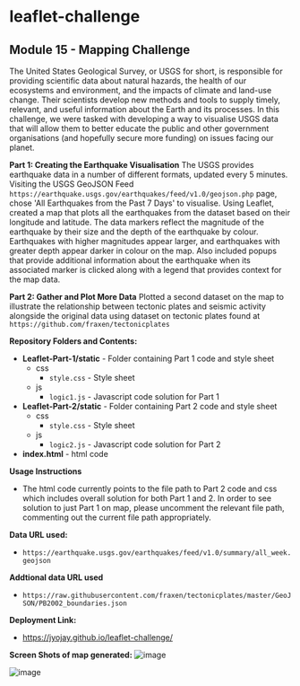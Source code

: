 # leaflet-challenge

## Module 15 - Mapping Challenge
The United States Geological Survey, or USGS for short, is responsible for providing scientific data about natural hazards, the health of our ecosystems and environment, and the impacts of climate and land-use change. Their scientists develop new methods and tools to supply timely, relevant, and useful information about the Earth and its processes.
In this challenge, we were tasked with developing a way to visualise USGS data that will allow them to better educate the public and other government organisations (and hopefully secure more funding) on issues facing our planet.

**Part 1: Creating the Earthquake Visualisation**
The USGS provides earthquake data in a number of different formats, updated every 5 minutes. Visiting the USGS GeoJSON Feed `https://earthquake.usgs.gov/earthquakes/feed/v1.0/geojson.php` page, chose  'All Earthquakes from the Past 7 Days' to visualise. Using Leaflet, created a map that plots all the earthquakes from the dataset based on their longitude and latitude. The data markers reflect the magnitude of the earthquake by their size and the depth of the earthquake by colour. Earthquakes with higher magnitudes appear larger, and earthquakes with greater depth appear darker in colour on the map. Also included popups that provide additional information about the earthquake when its associated marker is clicked along with a legend that provides context for the map data.

**Part 2: Gather and Plot More Data**
Plotted a second dataset on the map to illustrate the relationship between tectonic plates and seismic activity alongside the original data using dataset on tectonic plates found at `https://github.com/fraxen/tectonicplates`

**Repository Folders and Contents:**
- **Leaflet-Part-1/static** - Folder containing Part 1 code and style sheet
    - css
        - `style.css` - Style sheet
    - js
        - `logic1.js` - Javascript code solution for Part 1 
- **Leaflet-Part-2/static** - Folder containing Part 2 code and style sheet
    - css
        - `style.css` - Style sheet
    - js
        - `logic2.js` - Javascript code solution for Part 2
- **index.html** - html code

**Usage Instructions**
- The html code currently points to the file path to Part 2 code and css which includes overall solution for both Part 1 and 2. In order to see solution to just Part 1 on map, please uncomment the relevant file path, commenting out the current file path appropriately.  
  
**Data URL used:**
- `https://earthquake.usgs.gov/earthquakes/feed/v1.0/summary/all_week.geojson`

**Addtional data URL used**
- `https://raw.githubusercontent.com/fraxen/tectonicplates/master/GeoJSON/PB2002_boundaries.json`
    
**Deployment Link:**
  - https://jyojay.github.io/leaflet-challenge/
    
**Screen Shots of map generated:**
![image](https://github.com/jyojay/leaflet-challenge/assets/132628129/973e47b1-54bf-49a1-9e61-c5329985fd57)

![image](https://github.com/jyojay/leaflet-challenge/assets/132628129/d5872dbf-19bf-4235-b984-0b96c67dd7de)






